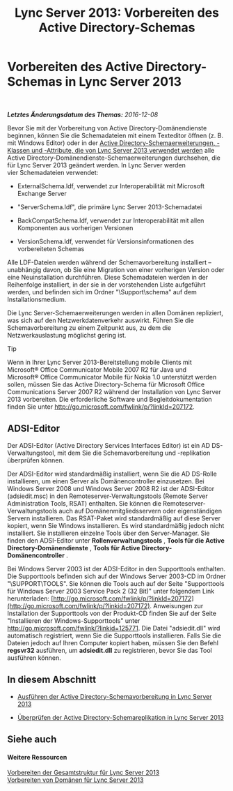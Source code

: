 ﻿---
title: 'Lync Server 2013: Vorbereiten des Active Directory-Schemas'
TOCTitle: Vorbereiten des Active Directory-Schemas
ms:assetid: 067726ae-fd3f-4133-a32f-26d2603ac674
ms:mtpsurl: https://technet.microsoft.com/de-de/library/Gg398119(v=OCS.15)
ms:contentKeyID: 49293063
ms.date: 12/10/2016
mtps_version: v=OCS.15
ms.translationtype: HT
---

# Vorbereiten des Active Directory-Schemas in Lync Server 2013

 

_**Letztes Änderungsdatum des Themas:** 2016-12-08_

Bevor Sie mit der Vorbereitung von Active Directory-Domänendienste beginnen, können Sie die Schemadateien mit einem Texteditor öffnen (z. B. mit Windows Editor) oder in der [Active Directory-Schemaerweiterungen, -Klassen und -Attribute, die von Lync Server 2013 verwendet werden](lync-server-2013-active-directory-schema-extensions-classes-and-attributes-used-by-lync-server.md) alle Active Directory-Domänendienste-Schemaerweiterungen durchsehen, die für Lync Server 2013 geändert werden. In Lync Server werden vier Schemadateien verwendet:

  - ExternalSchema.ldf, verwendet zur Interoperabilität mit Microsoft Exchange Server

  - "ServerSchema.ldf", die primäre Lync Server 2013-Schemadatei

  - BackCompatSchema.ldf, verwendet zur Interoperabilität mit allen Komponenten aus vorherigen Versionen

  - VersionSchema.ldf, verwendet für Versionsinformationen des vorbereiteten Schemas

Alle LDF-Dateien werden während der Schemavorbereitung installiert – unabhängig davon, ob Sie eine Migration von einer vorherigen Version oder eine Neuinstallation durchführen. Diese Schemadateien werden in der Reihenfolge installiert, in der sie in der vorstehenden Liste aufgeführt werden, und befinden sich im Ordner "\\Support\\schema" auf dem Installationsmedium.

Die Lync Server-Schemaerweiterungen werden in allen Domänen repliziert, was sich auf den Netzwerkdatenverkehr auswirkt. Führen Sie die Schemavorbereitung zu einem Zeitpunkt aus, zu dem die Netzwerkauslastung möglichst gering ist.


> [!TIP]
> Wenn in Ihrer Lync Server 2013-Bereitstellung mobile Clients mit Microsoft®&nbsp;Office Communicator Mobile&nbsp;2007&nbsp;R2 für Java und Microsoft®&nbsp;Office Communicator Mobile für Nokia&nbsp;1.0 unterstützt werden sollen, müssen Sie das Active Directory-Schema für Microsoft Office Communications Server 2007 R2 während der Installation von Lync Server 2013 vorbereiten. Die erforderliche Software und Begleitdokumentation finden Sie unter <A href="http://go.microsoft.com/fwlink/p/?linkid=207172">http://go.microsoft.com/fwlink/p/?linkId=207172</A>.



## ADSI-Editor

Der ADSI-Editor (Active Directory Services Interfaces Editor) ist ein AD DS-Verwaltungstool, mit dem Sie die Schemavorbereitung und -replikation überprüfen können.

Der ADSI-Editor wird standardmäßig installiert, wenn Sie die AD DS-Rolle installieren, um einen Server als Domänencontroller einzusetzen. Bei Windows Server 2008 und Windows Server 2008 R2 ist der ADSI-Editor (adsiedit.msc) in den Remoteserver-Verwaltungstools (Remote Server Administration Tools, RSAT) enthalten. Sie können die Remoteserver-Verwaltungstools auch auf Domänenmitgliedsservern oder eigenständigen Servern installieren. Das RSAT-Paket wird standardmäßig auf diese Server kopiert, wenn Sie Windows installieren. Es wird standardmäßig jedoch nicht installiert. Sie installieren einzelne Tools über den Server-Manager. Sie finden den ADSI-Editor unter **Rollenverwaltungstools** , **Tools für die Active Directory-Domänendienste** , **Tools für Active Directory-Domänencontroller** .

Bei Windows Server 2003 ist der ADSI-Editor in den Supporttools enthalten. Die Supporttools befinden sich auf der Windows Server 2003-CD im Ordner "\\SUPPORT\\TOOLS". Sie können die Tools auch auf der Seite "Supporttools für Windows Server 2003 Service Pack 2 (32 Bit)" unter folgendem Link herunterladen: [http://go.microsoft.com/fwlink/p/?linkId=207172](http://go.microsoft.com/fwlink/p/?linkid=207172). Anweisungen zur Installation der Supporttools von der Produkt-CD finden Sie auf der Seite "Installieren der Windows-Supporttools" unter <http://go.microsoft.com/fwlink/?linkid=125771>. Die Datei "adsiedit.dll" wird automatisch registriert, wenn Sie die Supporttools installieren. Falls Sie die Dateien jedoch auf Ihren Computer kopiert haben, müssen Sie den Befehl **regsvr32** ausführen, um **adsiedit.dll** zu registrieren, bevor Sie das Tool ausführen können.

## In diesem Abschnitt

  - [Ausführen der Active Directory-Schemavorbereitung in Lync Server 2013](lync-server-2013-running-schema-preparation.md)

  - [Überprüfen der Active Directory-Schemareplikation in Lync Server 2013](lync-server-2013-verifying-schema-replication.md)

## Siehe auch

#### Weitere Ressourcen

[Vorbereiten der Gesamtstruktur für Lync Server 2013](lync-server-2013-preparing-the-forest.md)  
[Vorbereiten von Domänen für Lync Server 2013](lync-server-2013-preparing-domains.md)

